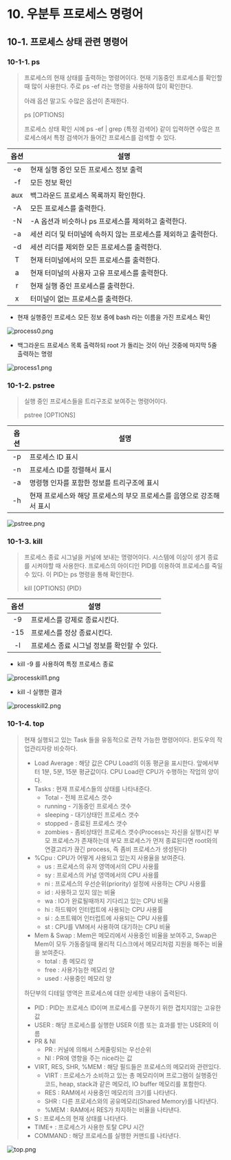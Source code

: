 # 10. 우분투 프로세스 명령어


## 10-1. 프로세스 상태 관련 명령어

### 10-1-1. ps
> 프로세스의 현재 상태를 출력하는 명령어이다. 현재 기동중인 프로세스를 확인할 때 많이 사용한다.
> 주로 ps -ef 라는 명령을 사용하여 많이 확인한다.
> 
> 아래 옵션 말고도 수많은 옵션이 존재한다.
> 
> ps [OPTIONS]
> 
> 프로세스 상태 확인 시에 ps -ef | grep {특정 검색어} 같이 입력하면 수많은 프로세스에서 특정 검색어가 들어간
> 프로세스를 검색할 수 있다.

| 옵션 | 설명 |
| :---: | --- |
| -e | 현재 실행 중인 모든 프로세스 정보 출력|
| -f | 모든 정보 확인|
| aux | 백그라운드 프로세스 목록까지 확인한다.|
| -A | 모든 프로세스를 출력한다.|
| -N | -A 옵션과 비슷하나 ps 프로세스를 제외하고 출력한다.|
| -a | 세션 리더 및 터미널에 속하지 않는 프로세스를 제외하고 출력한다.|
| -d | 세션 리더를 제외한 모든 프로세스를 출력한다.|
| T | 현재 터미널에서의 모든 프로세스를 출력한다.|
| a | 현재 터미널의 사용자 고유 프로세스를 출력한다.|
| r | 현재 실행 중인 프로세스를 출력한다.|
| x | 터미널이 없는 프로세스를 출력한다.|




- 현재 실행중인 프로세스 모든 정보 중에 bash 라는 이름을 가진 프로세스 확인

![process0.png](../images/7_process/process0.png)

- 백그라운드 프로세스 목록 출력하되 root 가 돌리는 것이 아닌 것중에 마지막 5줄 출력하는 명령

![process1.png](../images/7_process/process1.png)

### 10-1-2. pstree
> 실행 중인 프로세스들을 트리구조로 보여주는 명령어이다.
> 
> pstree [OPTIONS]

| 옵션 | 설명 |
| :---: | --- |
| -p | 프로세스 ID 표시|
| -n | 프로세스 ID를 정렬해서 표시|
| -a | 명령행 인자를 포함한 정보를 트리구조에 표시|
| -h | 현재 프로세스와 해당 프로세스의 부모 프로세스를 음영으로 강조해서 표시|

![pstree.png](../images/7_process/pstree.png)


### 10-1-3. kill
> 프로세스 종료 시그널을 커널에 보내는 명령어이다. 시스템에 이상이 생겨 종료를 시켜야할 때 사용한다.
> 프로세스의 아이디인 PID를 이용하여 프로세스를 죽일 수 있다. 이 PID는 ps 명령을 통해 확인한다.
> 
> kill [OPTIONS] {PID}

| 옵션 | 설명 |
| :---: | --- |
| -9 | 프로세스를 강제로 종료시킨다.|
| -15 | 프로세스를 정상 종료시킨다.|
| -l | 프로세스 종료 시그널 정보를 확인할 수 있다.|

- kill -9 를 사용하여 특정 프로세스 종료

![processkill1.png](../images/7_process/processkill1.png)

- kill -l 실행한 결과

![processkill2.png](../images/7_process/processkill2.png)


### 10-1-4. top
> 현재 실행되고 있는 Task 들을 유동적으로 관착 가능한 명령어이다. 윈도우의 작업관리자랑 비슷하다.
>
> 
> - Load Average : 해당 값은 CPU Load의 이동 평균을 표시한다. 앞에서부터 1분, 5분, 15분 평균값이다. CPU Load란 CPU가 수행하는 작업의 양이다.
> - Tasks : 현재 프로세스들의 상태를 나타내준다. 
>   - Total - 전체 프로세스 갯수
>   - running - 기동중인 프로세스 갯수
>   - sleeping - 대기상태인 프로세스 갯수
>   - stopped - 종료된 프로세스 갯수 
>   - zombies - 좀비상태인 프로세스 갯수(Process는 자신을 실행시킨 부모 프로세스가 존재하는데 부모 프로세스가 먼저 종료된다면 root와의 연결고리가 끊긴 process, 즉 좀비 프로세스가 생성된다)
> - %Cpu : CPU가 어떻게 사용되고 있는지 사용율을 보여준다.
>   - us : 프로세스의 유저 영역에서의 CPU 사용률
>   - sy : 프로세스의 커널 영역에서의 CPU 사용률
>   - ni : 프로세스의 우선순위(priority) 설정에 사용하는 CPU 사용률
>   - id : 사용하고 있지 않는 비율
>   - wa : IO가 완료될때까지 기다리고 있는 CPU 비율
>   - hi : 하드웨어 인터럽트에 사용되는 CPU 사용률
>   - si : 소프트웨어 인터럽트에 사용되는 CPU 사용률
>   - st : CPU를 VM에서 사용하여 대기하는 CPU 비율
> - Mem & Swap : Mem은 메모리에서 사용중인 비율을 보여주고, Swap은 Mem이 모두 가동중일때 물리적 디스크에서 메모리처럼 지원을 해주는 비율을 보여준다.
>   - total : 총 메모리 양
>   - free : 사용가능한 메모리 양
>   - used : 사용중인 메모리 양
> 
> 하단부의 디테일 영역은 프로세스에 대한 상세한 내용이 출력된다.
> - PID : PID는 프로세스 ID이며 프로세스를 구분하기 위한 겹치지않는 고유한 값
> - USER : 해당 프로세스를 실행한 USER 이름 또는 효과를 받는 USER의 이름
> - PR & NI  
>   - PR : 커널에 의해서 스케줄링되는 우선순위
>   - NI : PR에 영향을 주는 nice라는 값
> - VIRT, RES, SHR, %MEM : 해당 필드들은 프로세스의 메모리와 관련있다.
>   - VIRT : 프로세스가 소비하고 있는 총 메모리이며 프로그램이 실행중인 코드, heap, stack과 같은 메모리, IO buffer 메모리를 포함한다.
>   - RES : RAM에서 사용중인 메모리의 크기를 나타낸다.
>   - SHR : 다른 프로세스와의 공유메모리(Shared Memory)를 나타낸다.
>   - %MEM : RAM에서 RES가 차지하는 비율을 나타낸다.
> - S : 프로세스의 현재 상태를 나타낸다.
> - TIME+ : 프로세스가 사용한 토탈 CPU 시간
> - COMMAND : 해당 프로세스를 실행한 커맨드를 나타낸다.

![top.png](../images/7_process/top.png)